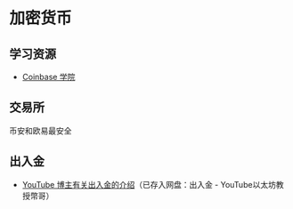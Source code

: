 # 加密货币

## 学习资源

- [Coinbase 学院](https://www.coinbase.com/zh-cn/learn)

## 交易所

币安和欧易最安全

## 出入金

- [YouTube 博主有关出入金的介绍](https://www.youtube.com/watch?v=pEb2Uuh1Iyg)（已存入网盘：出入金 - YouTube以太坊教授幣哥）

